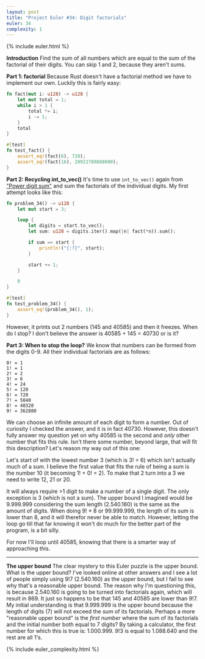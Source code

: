 ```yaml
---
layout: post
title: "Project Euler #34: Digit factorials"
euler: 34
complexity: 1
---
```


{% include euler.html %}

**Introduction**
Find the sum of all numbers which are equal to the sum of the factorial of their digits. You can skip 1 and 2, because they aren't sums.

**Part 1: factorial**
Because Rust doesn't have a factorial method we have to implement our own. Luckily this is fairly easy:

```rust
fn fact(mut i: u128) -> u128 {
    let mut total = 1;
    while i > 1 {
        total *= i;
        i -= 1;
    }
    total
}

#[test]
fn test_fact() {
    assert_eq!(fact(6), 720);
    assert_eq!(fact(16), 20922789888000);
}
```

**Part 2: Recycling int_to_vec()**
It's time to use `int_to_vec()` again from ["Power digit sum"](/2021/10/26/project-euler-16-power-digit-sum.html) and sum the factorials of the individual digits. My first attempt looks like this:

```rust
fn problem_34() -> u128 {
    let mut start = 3;

    loop {
        let digits = start.to_vec();
        let sum: u128 = digits.iter().map(|n| fact(*n)).sum();

        if sum == start {
            println!("{:?}", start);
        }

        start += 1;
    }

    0
}

#[test]
fn test_problem_34() {
    assert_eq!(problem_34(), 1);
}
```
However, it prints out 2 numbers (145 and 40585) and then it freezes. When do I stop? I don't believe the answer is 40585 + 145 = 40730 or is it?

**Part 3: When to stop the loop?**
We know that numbers can be formed from the digits 0-9. All their individual factorials are as follows:

```
0! = 1
1! = 1
2! = 2
3! = 6
4! = 24
5! = 120
6! = 720
7! = 5040
8! = 40320
9! = 362880
```

We can choose an infinite amount of each digit to form a number. Out of curiosity I checked the answer, and it is in fact 40730. However, this doesn't fully answer my question yet on why 40585 is the second and _only_ other number that fits this rule. Isn't there some number, beyond large, that will fit this description? Let's reason my way out of this one:

Let's start of with the lowest number 3 (which is 3! = 6) which isn't actually much of a sum. I believe the first value that fits the rule of being a sum is the number 10 (it becoming 1! + 0! = 2). To make that 2 turn into a 3 we need to write 12, 21 or 20.

It will always require >1 digit to make a number of a single digit. The only exception is 3 (which is not a sum). The upper bound I imagined would be 9.999.999 considering the sum length (2.540.160) is the same as the amount of digits. When doing 9! * 8 or 99.999.999, the length of its sum is lower than 8, and it will therefor never be able to match. However, letting the loop go till that far knowing it won't do much for the better part of the program, is a bit silly.

For now I'll loop until 40585, knowing that there is a smarter way of approaching this.

---

**The upper bound**
The clear mystery to this Euler puzzle is the upper bound. What is the upper bound? I've looked online at other answers and I see a lot of people simply using 9!7 (2.540.160) as the upper bound, but I fail to see why that's a reasonable upper bound. The reason why I'm questioning this, is because 2.540.160 is going to be turned into factorials again, which will result in 869. It just so happens to be that 145 and 40585 are lower than 9!7. My initial understanding is that 9.999.999 is the upper bound because the length of digits (7) will not exceed the _sum_ of its factorials. Perhaps a more "reasonable upper bound" is the _first number_ where the sum of its factorials and the initial number both equal to 7 digits? By taking a calculator, the first number for which this is true is: 1.000.999. 9!3 is equal to 1.088.640 and the rest are all 1's.

{% include euler_complexity.html %}
